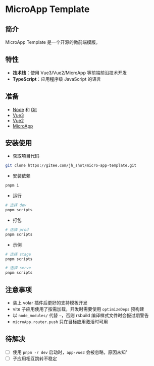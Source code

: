 # MicroApp Template

## 简介

MicroApp Template 是一个开源的微前端模版。

## 特性

- **技术栈**：使用 Vue3/Vue2/MicroApp 等前端前沿技术开发
- **TypeScript**：应用程序级 JavaScript 的语言

## 准备

- [Node](http://nodejs.org/) 和 [Git](https://git-scm.com/)
- [Vue3](https://v3.cn.vuejs.org/guide/introduction.html)
- [Vue2](https://v2.cn.vuejs.org/v2/guide/)
- [MicroApp](https://micro-zoe.github.io/micro-app/docs.html#/)

## 安装使用

- 获取项目代码

```bash
git clone https://gitee.com/jh_shot/micro-app-template.git
```

- 安装依赖

```bash
pnpm i
```

- 运行

```bash
# 选择 dev
pnpm scripts
```

- 打包

```bash
# 选择 prod
pnpm scripts
```

- 示例

```bash
# 选择 stage
pnpm scripts

# 选择 serve
pnpm scripts
```

## 注意事项

- 装上 volar 插件后更好的支持模板开发
- vite 子应用使用了按需加载，开发时需要使用 `optimizeDeps` 预构建
- 以 `node_modules/` 代替 `~`，否则 rsbuild 编译样式文件时会报过期警告
- `microApp.router.push` 只在目标应用激活时可用

## 待解决

- [ ] 使用 `pnpm -r dev` 启动时，`app-vue3` 会被忽略，原因未知'
- [ ] 子应用相互跳转不稳定

